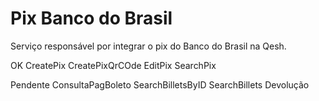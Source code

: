 # Pix Banco do Brasil

Serviço responsável por integrar o pix do Banco do Brasil na Qesh.

OK
CreatePix
CreatePixQrCOde
EditPix
SearchPix

Pendente
ConsultaPagBoleto
SearchBilletsByID
SearchBillets
Devolução
